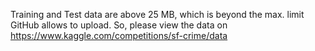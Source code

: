 Training and Test data are above 25 MB, which is beyond the max. limit GitHub allows to upload.
So, please view the data on https://www.kaggle.com/competitions/sf-crime/data
